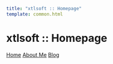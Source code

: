 ```yaml
title: "xtlsoft :: Homepage"
template: common.html
```

# xtlsoft :: Homepage

[Home](/index.html) [About Me](/about.html) [Blog](https://blog.xtlsoft.top/)
